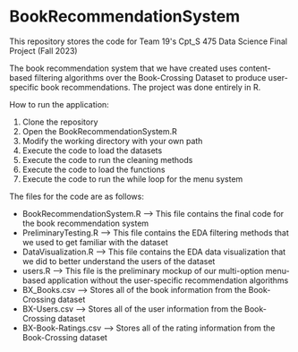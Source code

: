 # BookRecommendationSystem

This repository stores the code for Team 19's Cpt_S 475 Data Science Final Project (Fall 2023)

The book recommendation system that we have created uses content-based filtering algorithms over the Book-Crossing Dataset to produce user-specific book recommendations.
The project was done entirely in R. 

How to run the application:
1. Clone the repository
2. Open the BookRecommendationSystem.R
3. Modify the working directory with your own path
4. Execute the code to load the datasets
5. Execute the code to run the cleaning methods
6. Execute the code to load the functions
7. Execute the code to run the while loop for the menu system

The files for the code are as follows:
- BookRecommendationSystem.R --> This file contains the final code for the book recommendation system
- PreliminaryTesting.R --> This file contains the EDA filtering methods that we used to get familiar with the dataset
- DataVisualization.R --> This file contains the EDA data visualization that we did to better understand the users of the dataset
- users.R --> This file is the preliminary mockup of our multi-option menu-based application without the user-specific recommendation algorithms
- BX_Books.csv --> Stores all of the book information from the Book-Crossing dataset
- BX-Users.csv --> Stores all of the user information from the Book-Crossing dataset
- BX-Book-Ratings.csv --> Stores all of the rating information from the Book-Crossing dataset
